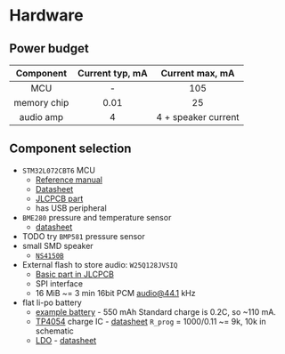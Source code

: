 # Hardware

## Power budget

| Component | Current typ, mA | Current max, mA |
|:---:|:---:|:---:|
| MCU | - | 105 | 
| memory chip | 0.01 | 25 |
| audio amp | 4 | 4 + speaker current |

## Component selection

- `STM32L072CBT6` MCU
    - [Reference manual](stm32l0x2_reference_manual.pdf)
    - [Datasheet](stm32l072cb.pdf)
    - [JLCPCB part](https://jlcpcb.com/partdetail/STMicroelectronics-STM32L072CBT6/C465977)
    - has USB peripheral
- `BME280` pressure and temperature sensor 
    - [datasheet](./bst-bme280-ds002.pdf)
- TODO try `BMP581` pressure sensor
- small SMD speaker
    - [`NS4150B`](ULNS4150b_NSIWAY_0001.pdf)
- External flash to store audio: `W25Q128JVSIQ`
    - [Basic part in JLCPCB](https://jlcpcb.com/partdetail/WinbondElec-W25Q128JVSIQ/C97521)
    - SPI interface
    - 16 MiB ~= 3 min 16bit PCM audio@44.1 kHz
- flat li-po battery
    - [example battery](https://vikiwat.com/product/21044/akumulatorna-bateria-lp503040-3-7vdc-550mah-lipo.html?_gl=1*avbpzw*_up*MQ..*_gs*MQ..&gclid=Cj0KCQjwm7q-BhDRARIsACD6-fV4nz9wrJJZZHtHrbiDHF7CsGa15AtlHapZ-KCusHSsi9U_Mh-u0QsaAskiEALw_wcB) - 550 mAh
        Standard charge is 0.2C, so ~110 mA.
    - [TP4054](https://jlcpcb.com/partdetail/Goodwork-TP4054/C21713960) charge IC - [datasheet](tp4054.pdf)
        `R_prog` = 1000/0.11 ~= 9k, 10k in schematic
    - [LDO](https://jlcpcb.com/partdetail/TorexSemicon-XC6206P332MRG/C5446) - [datasheet](./ldo_datasheet.pdf)

